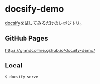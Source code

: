 # docsify-demo

[docsify](https://docsify.js.org/#/)を試してみるだけのレポジトリ。

## GitHub Pages

https://grandcolline.github.io/docsify-demo/

## Local

```
$ docsify serve
```


